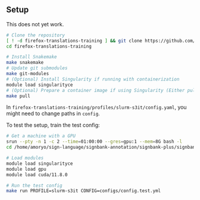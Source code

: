 ## Setup

This does not yet work.

```bash
# Clone the repository
[ ! -d firefox-translations-training ] && git clone https://github.com/sign-language-processing/firefox-translations-training.git
cd firefox-translations-training

# Install Snakemake
make snakemake
# Update git submodules
make git-modules
# (Optional) Install Singularity if running with containerization
module load singularityce
# (Optional) Prepare a container image if using Singularity (Either pull the prebuilt image)
make pull
```

In `firefox-translations-training/profiles/slurm-s3it/config.yaml`, you might need to change paths in `config`.

To test the setup, train the test config:

```bash
# Get a machine with a GPU
srun --pty -n 1 -c 2 --time=01:00:00 --gres=gpu:1 --mem=8G bash -l
cd /home/amoryo/sign-language/signbank-annotation/signbank-plus/signbank_plus/nmt/bergamot/firefox-translations-training

# Load modules
module load singularityce
module load gpu
module load cuda/11.8.0

# Run the test config
make run PROFILE=slurm-s3it CONFIG=configs/config.test.yml
```
